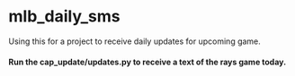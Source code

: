 # mlb_daily_sms
Using this for a project to receive daily updates for upcoming game.

#### Run the cap_update/updates.py to receive a text of the rays game today.
